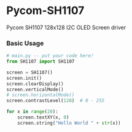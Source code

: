 # Pycom-SH1107
Pycom SH1107 128x128 I2C OLED Screen driver


### Basic Usage

```py
# main.py -- put your code here!
from SH1107 import SH1107

screen = SH1107()
screen.init()
screen.clearDisplay()
screen.verticalMode()
# screen.horizontalMode()
screen.contrastLevel(128)  # 0 - 255

for x in range(20):
    screen.textXY(x, 0)
    screen.string("Hello World " + str(x))

````